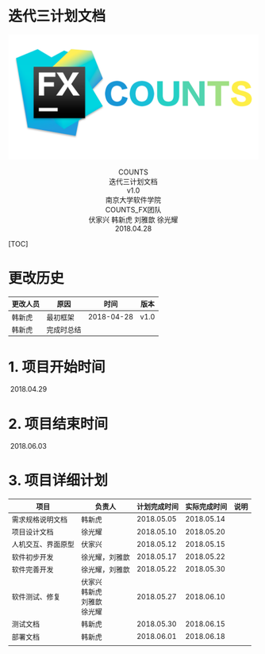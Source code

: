 # 迭代三计划文档

![](../logo.png)

<center>COUNTS</center>

<center>迭代三计划文档</center>

<center>v1.0</center>

<center>南京大学软件学院</center>

<center>COUNTS_FX团队</center>

<center>伏家兴 韩新虎 刘雅歆 徐光耀</center>

<center>2018.04.28</center>

[TOC]

# 更改历史

| 更改人员 | 原因       | 时间       | 版本 |
| -------- | ---------- | ---------- | ---- |
| 韩新虎   | 最初框架   | 2018-04-28 | v1.0 |
| 韩新虎   | 完成时总结 |            |      |



# 1. 项目开始时间

​	2018.04.29

# 2. 项目结束时间

​	2018.06.03

# 3. 项目详细计划

| 项目               | 负责人                                | 计划完成时间 | 实际完成时间 | 说明 |
| ------------------ | ------------------------------------- | ------------ | ------------ | ---- |
| 需求规格说明文档   | 韩新虎                                | 2018.05.05   | 2018.05.14   |      |
| 项目设计文档       | 徐光耀                                | 2018.05.10   | 2018.05.20   |      |
| 人机交互、界面原型 | 伏家兴                                | 2018.05.12   | 2018.05.15   |      |
| 软件初步开发       | 徐光耀，刘雅歆                        | 2018.05.17   | 2018.05.22   |      |
| 软件完善开发       | 徐光耀，刘雅歆                        | 2018.05.22   | 2018.05.30   |      |
| 软件测试、修复     | 伏家兴<br>韩新虎<br>刘雅歆 <br>徐光耀 | 2018.05.27   | 2018.06.10   |      |
| 测试文档           | 韩新虎                                | 2018.05.30   | 2018.06.15   |      |
| 部署文档           | 韩新虎                                | 2018.06.01   | 2018.06.18   |      |
|                    |                                       |              |              |      |

